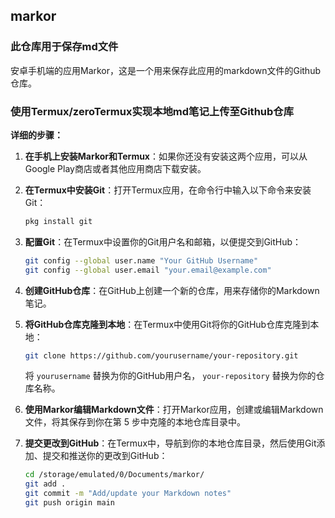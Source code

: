 ## markor
### 此仓库用于保存md文件
安卓手机端的应用Markor，这是一个用来保存此应用的markdown文件的Github仓库。


### 使用Termux/zeroTermux实现本地md笔记上传至Github仓库

**详细的步骤：**

1. **在手机上安装Markor和Termux**：如果你还没有安装这两个应用，可以从Google Play商店或者其他应用商店下载安装。

2. **在Termux中安装Git**：打开Termux应用，在命令行中输入以下命令来安装Git：
   ```bash
   pkg install git
   ```

3. **配置Git**：在Termux中设置你的Git用户名和邮箱，以便提交到GitHub：
   ```bash
   git config --global user.name "Your GitHub Username"
   git config --global user.email "your.email@example.com"
   ```

4. **创建GitHub仓库**：在GitHub上创建一个新的仓库，用来存储你的Markdown笔记。

5. **将GitHub仓库克隆到本地**：在Termux中使用Git将你的GitHub仓库克隆到本地：
   ```bash
   git clone https://github.com/yourusername/your-repository.git
   ```
   将 `yourusername` 替换为你的GitHub用户名， `your-repository` 替换为你的仓库名称。

6. **使用Markor编辑Markdown文件**：打开Markor应用，创建或编辑Markdown文件，将其保存到你在第 5 步中克隆的本地仓库目录中。

7. **提交更改到GitHub**：在Termux中，导航到你的本地仓库目录，然后使用Git添加、提交和推送你的更改到GitHub：
   ```bash
   cd /storage/emulated/0/Documents/markor/
   git add .
   git commit -m "Add/update your Markdown notes"
   git push origin main
   ```
   
